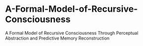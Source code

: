 # A-Formal-Model-of-Recursive-Consciousness
A Formal Model of Recursive Consciousness Through Perceptual Abstraction and Predictive Memory Reconstruction
